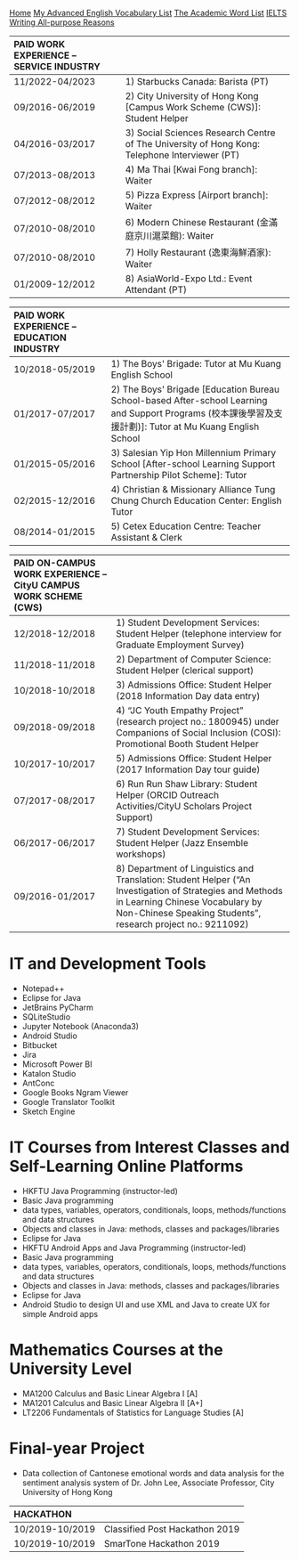 [Home](https://dark-teal-coder.github.io/)
[My Advanced English Vocabulary List](https://dark-teal-coder.github.io/my-advanced-eng-vocab)
[The Academic Word List](https://dark-teal-coder.github.io/the-academic-word-list)
[IELTS Writing All-purpose Reasons](https://dark-teal-coder.github.io/ielts-writing-all-purpose-reasons)

| PAID WORK EXPERIENCE – SERVICE INDUSTRY |  |
|:----------------------------------------|:-|
| 11/2022-04/2023 | 1) Starbucks Canada: Barista (PT) | 
| 09/2016-06/2019 | 2) City University of Hong Kong [Campus Work Scheme (CWS)]: Student Helper |
| 04/2016-03/2017 | 3) Social Sciences Research Centre of The University of Hong Kong: Telephone Interviewer (PT) |
| 07/2013-08/2013 | 4) Ma Thai [Kwai Fong branch]: Waiter |
| 07/2012-08/2012 | 5) Pizza Express [Airport branch]: Waiter |
| 07/2010-08/2010 | 6) Modern Chinese Restaurant (金滿庭京川滬菜館): Waiter |
| 07/2010-08/2010 | 7) Holly Restaurant (逸東海鮮酒家): Waiter |
| 01/2009-12/2012 | 8) AsiaWorld-Expo Ltd.: Event Attendant (PT) |

| PAID WORK EXPERIENCE – EDUCATION INDUSTRY |  |
|:------------------------------------------|:-|
| 10/2018-05/2019 | 1) The Boys' Brigade: Tutor at Mu Kuang English School |
| 01/2017-07/2017 | 2) The Boys' Brigade [Education Bureau School-based After-school Learning and Support Programs (校本課後學習及支援計劃)]: Tutor at Mu Kuang English School |
| 01/2015-05/2016 | 3) Salesian Yip Hon Millennium Primary School [After-school Learning Support Partnership Pilot Scheme]: Tutor |
| 02/2015-12/2016 | 4) Christian & Missionary Alliance Tung Chung Church Education Center: English Tutor |
| 08/2014-01/2015 | 5) Cetex Education Centre: Teacher Assistant & Clerk |

| PAID ON-CAMPUS WORK EXPERIENCE – CityU CAMPUS WORK SCHEME (CWS) |  |
|:----------------------------------------------------------------|:-|
| 12/2018-12/2018 | 1) Student Development Services: Student Helper (telephone interview for Graduate Employment Survey) |
| 11/2018-11/2018 | 2) Department of Computer Science: Student Helper (clerical support) |
| 10/2018-10/2018 | 3) Admissions Office: Student Helper (2018 Information Day data entry) |
| 09/2018-09/2018 | 4) “JC Youth Empathy Project” (research project no.: 1800945) under Companions of Social Inclusion (COSI): Promotional Booth Student Helper |
| 10/2017-10/2017 | 5) Admissions Office: Student Helper (2017 Information Day tour guide) |
| 07/2017-08/2017 | 6) Run Run Shaw Library: Student Helper (ORCID Outreach Activities/CityU Scholars Project Support) |
| 06/2017-06/2017 | 7) Student Development Services: Student Helper (Jazz Ensemble workshops) |
| 09/2016-01/2017 | 8) Department of Linguistics and Translation: Student Helper (“An Investigation of Strategies and Methods in Learning Chinese Vocabulary by Non-Chinese Speaking Students”, research project no.: 9211092) |

<h1>IT and Development Tools</h1>
<ul>
    <li>Notepad++</li>
    <li>Eclipse for Java</li>
    <li>JetBrains PyCharm</li>
    <li>SQLiteStudio</li>
    <li>Jupyter Notebook (Anaconda3)</li>
    <li>Android Studio</li>
    <li>Bitbucket</li> 
    <li>Jira</li>
    <li>Microsoft Power BI</li>
    <li>Katalon Studio</li> 
    <li>AntConc</li>
    <li>Google Books Ngram Viewer</li>
    <li>Google Translator Toolkit</li>
    <li>Sketch Engine</li>
</ul>

<h1>IT Courses from Interest Classes and Self-Learning Online Platforms</h1>
<ul>
    <li>HKFTU Java Programming (instructor-led)</li>
        <li>Basic Java programming</li> 
            <li>data types, variables, operators, conditionals, loops, methods/functions and data structures</li>
        <li>Objects and classes in Java: methods, classes and packages/libraries</li>
        <li>Eclipse for Java</li>
    <li>HKFTU Android Apps and Java Programming (instructor-led)</li>
        <li>Basic Java programming</li>
            <li>data types, variables, operators, conditionals, loops, methods/functions and data structures</li>
        <li>Objects and classes in Java: methods, classes and packages/libraries</li>
        <li>Eclipse for Java</li>
        <li>Android Studio to design UI and use XML and Java to create UX for simple Android apps</li>
</ul>

<h1>Mathematics Courses at the University Level</h1>
<ul>
    <li>MA1200 Calculus and Basic Linear Algebra I [A]</li>
    <li>MA1201 Calculus and Basic Linear Algebra II [A+]</li>
    <li>LT2206 Fundamentals of Statistics for Language Studies [A]</li>
</ul>

<h1>Final-year Project</h1>
<ul>
    <li>Data collection of Cantonese emotional words and data analysis for the sentiment analysis system of Dr. John Lee, Associate Professor, City University of Hong Kong</li>
</ul>

| HACKATHON |  | 
|:-------------|:-|
| 10/2019-10/2019 | Classified Post Hackathon 2019 |
| 10/2019-10/2019 | SmarTone Hackathon 2019 |
